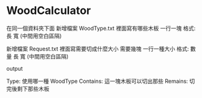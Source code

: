 # WoodCalculator

在同一個資料夾下面
新增檔案 WoodType.txt
裡面寫有哪些木板
一行一塊
格式: 長 寬 (中間用空白區隔)

新增檔案 Request.txt
裡面寫需要切成什麼大小 需要幾塊
一行一種大小
格式: 數量 長 寬 (中間用空白區隔)

output

Type: 使用哪一種 WoodType
Contains: 這一塊木板可以切出那些
Remains: 切完後剩下那些木板
